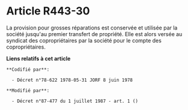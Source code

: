# Article R443-30

La provision pour grosses réparations est conservée et utilisée par la société jusqu'au premier transfert de propriété. Elle
est alors versée au syndicat des copropriétaires par la société pour le compte des copropriétaires.

**Liens relatifs à cet article**

	**Codifié par**:

	  - Décret n°78-622 1978-05-31 JORF 8 juin 1978

	**Modifié par**:

	  - Décret n°87-477 du 1 juillet 1987 - art. 1 ()
